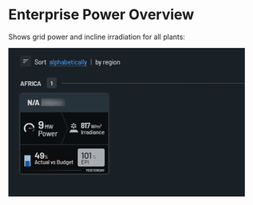# Enterprise Power Overview

Shows grid power and incline irradiation for all plants:

![Enterprise power overview](../../Images/poweroverviewchart.png)
